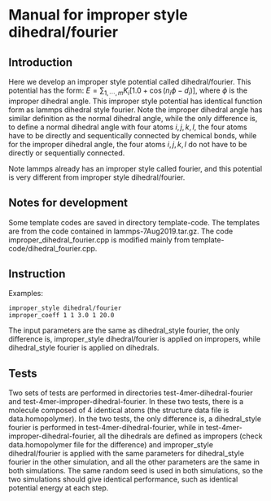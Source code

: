 # Manual for improper style dihedral/fourier

## Introduction

Here we develop an improper style potential called dihedral/fourier. This potential has the form: $E=\sum_{1, \cdots, m} K_i[1.0 + \cos(n_i \phi - d_i)]$, where $\phi$ is the improper dihedral angle. This improper style potential has identical function form as lammps dihedral style fourier. Note the improper dihedral angle has similar definition as the normal dihedral angle, while the only difference is, to define a normal dihedral angle with four atoms $i, j, k, l$, the four atoms have to be directly and sequentically connected by chemical bonds, while for the improper dihedral angle, the four atoms $i, j, k, l$ do not have to be directly or sequentially connected. 

Note lammps already has an improper style called fourier, and this potential is very different from improper style dihedral/fourier. 

## Notes for development

Some template codes are saved in directory template-code. The templates are from the code contained in lammps-7Aug2019.tar.gz. The code improper_dihedral_fourier.cpp is modified mainly from template-code/dihedral_fourier.cpp. 

## Instruction

Examples:
```
improper_style dihedral/fourier
improper_coeff 1 1 3.0 1 20.0
```

The input parameters are the same as dihedral_style fourier, the only difference is, improper_style dihedral/fourier is applied on impropers, while dihedral_style fourier is applied on dihedrals. 

## Tests

Two sets of tests are performed in directories test-4mer-dihedral-fourier and test-4mer-improper-dihedral-fourier. In these two tests, there is a molecule composed of 4 identical atoms (the structure data file is data.homopolymer). In the two tests, the only difference is, a dihedral_style fourier is performed in test-4mer-dihedral-fourier, while in test-4mer-improper-dihedral-fourier, all the dihedrals are defined as impropers (check data.homopolymer file for the difference) and improper_style dihedral/fourier is applied with the same parameters for dihedral_style fourier in the other simulation, and all the other parameters are the same in both simulations. The same random seed is used in both simulations, so the two simulations should give identical performance, such as identical potential energy at each step. 

